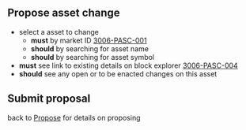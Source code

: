 ## Propose asset change

- select a asset to change
  - **must** by market ID <a name="3006-PASC-001" href="#3006-PASC-001">3006-PASC-001</a>
  - **should** by searching for asset name
  - **should** by searching for asset symbol
- **must** see link to existing details on block explorer <a name="3006-PASC-004" href="#3006-PASC-004">3006-PASC-004</a>
- **should** see any open or to be enacted changes on this asset

## Submit proposal

back to [Propose](./3002-PROP-propose.md) for details on proposing
 